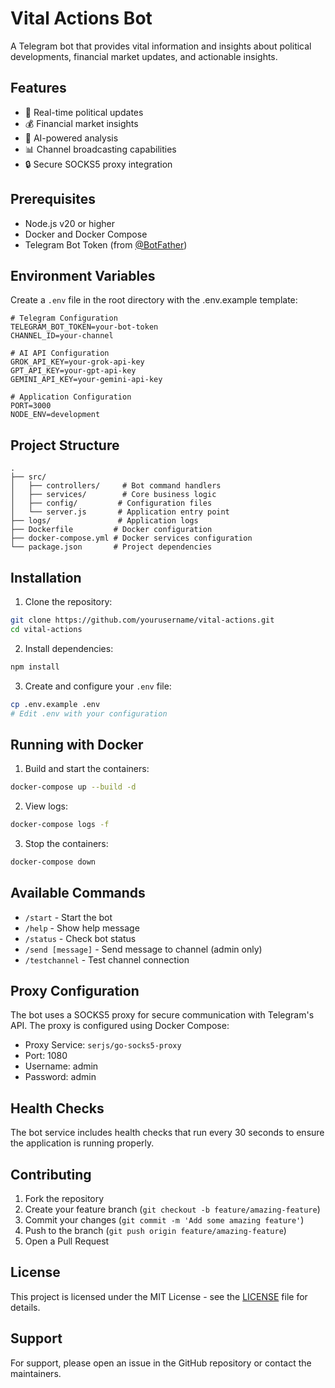 # Vital Actions Bot

A Telegram bot that provides vital information and insights about political developments, financial market updates, and actionable insights.

## Features

- 🤖 Real-time political updates
- 💰 Financial market insights
- 🎯 AI-powered analysis
- 📊 Channel broadcasting capabilities
- 🔒 Secure SOCKS5 proxy integration

## Prerequisites

- Node.js v20 or higher
- Docker and Docker Compose
- Telegram Bot Token (from [@BotFather](https://t.me/BotFather))

## Environment Variables

Create a `.env` file in the root directory with the .env.example template:

```env
# Telegram Configuration
TELEGRAM_BOT_TOKEN=your-bot-token
CHANNEL_ID=your-channel

# AI API Configuration
GROK_API_KEY=your-grok-api-key
GPT_API_KEY=your-gpt-api-key
GEMINI_API_KEY=your-gemini-api-key

# Application Configuration
PORT=3000
NODE_ENV=development
```

## Project Structure

```
.
├── src/
│   ├── controllers/     # Bot command handlers
│   ├── services/        # Core business logic
│   ├── config/         # Configuration files
│   └── server.js       # Application entry point
├── logs/               # Application logs
├── Dockerfile         # Docker configuration
├── docker-compose.yml # Docker services configuration
└── package.json       # Project dependencies
```

## Installation

1. Clone the repository:

```bash
git clone https://github.com/yourusername/vital-actions.git
cd vital-actions
```

2. Install dependencies:

```bash
npm install
```

3. Create and configure your `.env` file:

```bash
cp .env.example .env
# Edit .env with your configuration
```

## Running with Docker

1. Build and start the containers:

```bash
docker-compose up --build -d
```

2. View logs:

```bash
docker-compose logs -f
```

3. Stop the containers:

```bash
docker-compose down
```

## Available Commands

- `/start` - Start the bot
- `/help` - Show help message
- `/status` - Check bot status
- `/send [message]` - Send message to channel (admin only)
- `/testchannel` - Test channel connection

## Proxy Configuration

The bot uses a SOCKS5 proxy for secure communication with Telegram's API. The proxy is configured using Docker Compose:

- Proxy Service: `serjs/go-socks5-proxy`
- Port: 1080
- Username: admin
- Password: admin

## Health Checks

The bot service includes health checks that run every 30 seconds to ensure the application is running properly.

## Contributing

1. Fork the repository
2. Create your feature branch (`git checkout -b feature/amazing-feature`)
3. Commit your changes (`git commit -m 'Add some amazing feature'`)
4. Push to the branch (`git push origin feature/amazing-feature`)
5. Open a Pull Request

## License

This project is licensed under the MIT License - see the [LICENSE](LICENSE) file for details.

## Support

For support, please open an issue in the GitHub repository or contact the maintainers.
